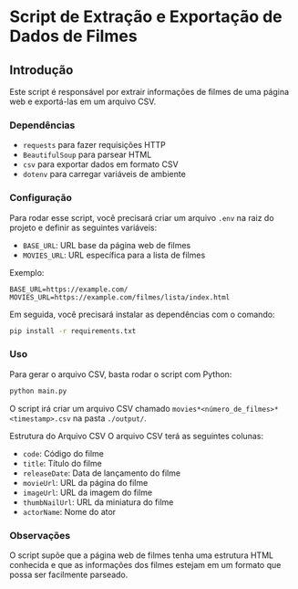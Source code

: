 # Script de Extração e Exportação de Dados de Filmes

## Introdução

Este script é responsável por extrair informações de filmes de uma página web e exportá-las em um arquivo CSV.

### Dependências

- `requests` para fazer requisições HTTP
- `BeautifulSoup` para parsear HTML
- `csv` para exportar dados em formato CSV
- `dotenv` para carregar variáveis de ambiente

### Configuração

Para rodar esse script, você precisará criar um arquivo `.env` na raiz do projeto e definir as seguintes variáveis:

- `BASE_URL`: URL base da página web de filmes
- `MOVIES_URL`: URL específica para a lista de filmes

Exemplo:

```dotenv
BASE_URL=https://example.com/
MOVIES_URL=https://example.com/filmes/lista/index.html
```

Em seguida, você precisará instalar as dependências com o comando:

```bash
pip install -r requirements.txt
```

### Uso

Para gerar o arquivo CSV, basta rodar o script com Python:

```bash
python main.py
```

O script irá criar um arquivo CSV chamado `movies*<número_de_filmes>*<timestamp>.csv` na pasta `./output/`.

Estrutura do Arquivo CSV
O arquivo CSV terá as seguintes colunas:

- `code`: Código do filme
- `title`: Título do filme
- `releaseDate`: Data de lançamento do filme
- `movieUrl`: URL da página do filme
- `imageUrl`: URL da imagem do filme
- `thumbNailUrl`: URL da miniatura do filme
- `actorName`: Nome do ator

### Observações

O script supõe que a página web de filmes tenha uma estrutura HTML conhecida e que as informações dos filmes estejam em um formato que possa ser facilmente parseado.
